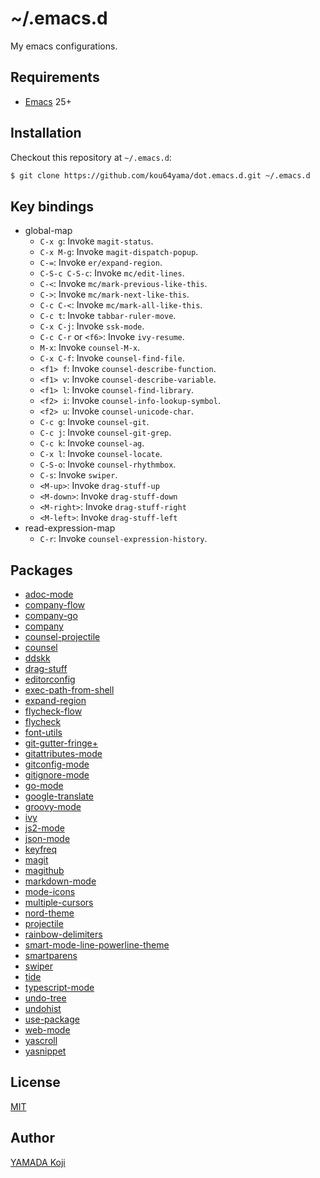 # ~/.emacs.d

My emacs configurations.

## Requirements

* [Emacs](https://www.gnu.org/software/emacs/) 25+

## Installation

Checkout this repository at `~/.emacs.d`:

```bash
$ git clone https://github.com/kou64yama/dot.emacs.d.git ~/.emacs.d
```

## Key bindings

* global-map
  * `C-x g`: Invoke `magit-status`.
  * `C-x M-g`: Invoke `magit-dispatch-popup`.
  * `C-=`: Invoke `er/expand-region`.
  * `C-S-c C-S-c`: Invoke `mc/edit-lines`.
  * `C-<`: Invoke `mc/mark-previous-like-this`.
  * `C->`: Invoke `mc/mark-next-like-this`.
  * `C-c C-<`: Invoke `mc/mark-all-like-this`.
  * `C-c t`: Invoke `tabbar-ruler-move`.
  * `C-x C-j`: Invoke `ssk-mode`.
  * `C-c C-r` or `<f6>`: Invoke `ivy-resume`.
  * `M-x`: Invoke `counsel-M-x`.
  * `C-x C-f`: Invoke `counsel-find-file`.
  * `<f1> f`: Invoke `counsel-describe-function`.
  * `<f1> v`: Invoke `counsel-describe-variable`.
  * `<f1> l`: Invoke `counsel-find-library`.
  * `<f2> i`: Invoke `counsel-info-lookup-symbol`.
  * `<f2> u`: Invoke `counsel-unicode-char`.
  * `C-c g`: Invoke `counsel-git`.
  * `C-c j`: Invoke `counsel-git-grep`.
  * `C-c k`: Invoke `counsel-ag`.
  * `C-x l`: Invoke `counsel-locate`.
  * `C-S-o`: Invoke `counsel-rhythmbox`.
  * `C-s`: Invoke `swiper`.
  * `<M-up>`: Invoke `drag-stuff-up`
  * `<M-down>`: Invoke `drag-stuff-down`
  * `<M-right>`: Invoke `drag-stuff-right`
  * `<M-left>`: Invoke `drag-stuff-left`
* read-expression-map
  * `C-r`: Invoke `counsel-expression-history`.

## Packages

* [adoc-mode](https://github.com/sensorflo/adoc-mode/wiki)
* [company-flow](https://github.com/aaronjensen/company-flow)
* [company-go](https://github.com/nsf/gocode/tree/master/emacs-company)
* [company](https://company-mode.github.io)
* [counsel-projectile](https://github.com/ericdanan/counsel-projectile)
* [counsel](https://github.com/abo-abo/swiper#counsel)
* [ddskk](http://openlab.jp/skk/)
* [drag-stuff](https://github.com/rejeep/drag-stuff.el)
* [editorconfig](https://github.com/editorconfig/editorconfig-emacs)
* [exec-path-from-shell](https://github.com/purcell/exec-path-from-shell)
* [expand-region](https://github.com/magnars/expand-region.el)
* [flycheck-flow](https://github.com/lbolla/emacs-flycheck-flow)
* [flycheck](http://www.flycheck.org/en/latest/)
* [font-utils](https://github.com/rolandwalker/font-utils)
* [git-gutter-fringe+](https://github.com/nonsequitur/git-gutter-fringe-plus)
* [gitattributes-mode](https://github.com/magit/git-modes/blob/master/gitattributes-mode.el)
* [gitconfig-mode](https://github.com/magit/git-modes/blob/master/gitconfig-mode.el)
* [gitignore-mode](https://github.com/magit/git-modes/blob/master/gitignore-mode.el)
* [go-mode](https://github.com/dominikh/go-mode.el)
* [google-translate](https://github.com/atykhonov/google-translate)
* [groovy-mode](https://github.com/Groovy-Emacs-Modes/groovy-emacs-modes)
* [ivy](https://github.com/abo-abo/swiper#ivy)
* [js2-mode](https://github.com/mooz/js2-mode)
* [json-mode](https://github.com/joshwnj/json-mode)
* [keyfreq](https://github.com/dacap/keyfreq)
* [magit](https://magit.vc)
* [magithub](https://github.com/vermiculus/magithub)
* [markdown-mode](http://jblevins.org/projects/markdown-mode/)
* [mode-icons](http://projects.ryuslash.org/mode-icons/)
* [multiple-cursors](https://github.com/magnars/multiple-cursors.el)
* [nord-theme](https://emacsthemes.com/themes/nord-theme.html)
* [projectile](https://projectile.readthedocs.io/en/latest/)
* [rainbow-delimiters](https://github.com/Fanael/rainbow-delimiters)
* [smart-mode-line-powerline-theme](https://github.com/Malabarba/smart-mode-line/)
* [smartparens](https://github.com/Fuco1/smartparens)
* [swiper](https://github.com/abo-abo/swiper#swiper)
* [tide](https://github.com/ananthakumaran/tide)
* [typescript-mode](https://github.com/ananthakumaran/typescript.el)
* [undo-tree](https://www.emacswiki.org/emacs/UndoTree)
* [undohist](https://github.com/m2ym/undohist-el)
* [use-package](https://github.com/jwiegley/use-package)
* [web-mode](http://web-mode.org)
* [yascroll](https://github.com/m2ym/yascroll-el)
* [yasnippet](https://joaotavora.github.io/yasnippet/)

## License

[MIT](https://github.com/kou64yama/dot.emacs.d/blob/master/LICENSE)

## Author

[YAMADA Koji](https://github.com/kou64yama)
